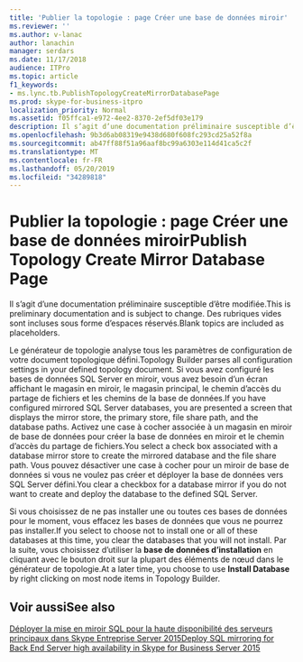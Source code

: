 ```yaml
---
title: 'Publier la topologie : page Créer une base de données miroir'
ms.reviewer: ''
ms.author: v-lanac
author: lanachin
manager: serdars
ms.date: 11/17/2018
audience: ITPro
ms.topic: article
f1_keywords:
- ms.lync.tb.PublishTopologyCreateMirrorDatabasePage
ms.prod: skype-for-business-itpro
localization_priority: Normal
ms.assetid: f05ffca1-e972-4ee2-8370-2ef5df03e179
description: Il s’agit d’une documentation préliminaire susceptible d’être modifiée. Des rubriques vides sont incluses sous forme d’espaces réservés.
ms.openlocfilehash: 9b3d6ab08319e9438d680f608fc293cd25a52f8a
ms.sourcegitcommit: ab47ff88f51a96aaf8bc99a6303e114d41ca5c2f
ms.translationtype: MT
ms.contentlocale: fr-FR
ms.lasthandoff: 05/20/2019
ms.locfileid: "34289818"
---
```

# <a name="publish-topology-create-mirror-database-page"></a><span data-ttu-id="0e436-104">Publier la topologie : page Créer une base de données miroir</span><span class="sxs-lookup"><span data-stu-id="0e436-104">Publish Topology Create Mirror Database Page</span></span>
 
<span data-ttu-id="0e436-105">Il s’agit d’une documentation préliminaire susceptible d’être modifiée.</span><span class="sxs-lookup"><span data-stu-id="0e436-105">This is preliminary documentation and is subject to change.</span></span> <span data-ttu-id="0e436-106">Des rubriques vides sont incluses sous forme d’espaces réservés.</span><span class="sxs-lookup"><span data-stu-id="0e436-106">Blank topics are included as placeholders.</span></span>
  
<span data-ttu-id="0e436-107">Le générateur de topologie analyse tous les paramètres de configuration de votre document topologique défini.</span><span class="sxs-lookup"><span data-stu-id="0e436-107">Topology Builder parses all configuration settings in your defined topology document.</span></span> <span data-ttu-id="0e436-108">Si vous avez configuré les bases de données SQL Server en miroir, vous avez besoin d’un écran affichant le magasin en miroir, le magasin principal, le chemin d’accès du partage de fichiers et les chemins de la base de données.</span><span class="sxs-lookup"><span data-stu-id="0e436-108">If you have configured mirrored SQL Server databases, you are presented a screen that displays the mirror store, the primary store, file share path, and the database paths.</span></span> <span data-ttu-id="0e436-109">Activez une case à cocher associée à un magasin en miroir de base de données pour créer la base de données en miroir et le chemin d’accès du partage de fichiers.</span><span class="sxs-lookup"><span data-stu-id="0e436-109">You select a check box associated with a database mirror store to create the mirrored database and the file share path.</span></span> <span data-ttu-id="0e436-110">Vous pouvez désactiver une case à cocher pour un miroir de base de données si vous ne voulez pas créer et déployer la base de données vers SQL Server défini.</span><span class="sxs-lookup"><span data-stu-id="0e436-110">You clear a checkbox for a database mirror if you do not want to create and deploy the database to the defined SQL Server.</span></span>
  
 <span data-ttu-id="0e436-111">Si vous choisissez de ne pas installer une ou toutes ces bases de données pour le moment, vous effacez les bases de données que vous ne pourrez pas installer.</span><span class="sxs-lookup"><span data-stu-id="0e436-111">If you select to choose not to install one or all of these databases at this time, you clear the databases that you will not install.</span></span> <span data-ttu-id="0e436-112">Par la suite, vous choisissez d’utiliser la **base de données d’installation** en cliquant avec le bouton droit sur la plupart des éléments de nœud dans le générateur de topologie.</span><span class="sxs-lookup"><span data-stu-id="0e436-112">At a later time, you choose to use **Install Database** by right clicking on most node items in Topology Builder.</span></span>
  
## <a name="see-also"></a><span data-ttu-id="0e436-113">Voir aussi</span><span class="sxs-lookup"><span data-stu-id="0e436-113">See also</span></span>

[<span data-ttu-id="0e436-114">Déployer la mise en miroir SQL pour la haute disponibilité des serveurs principaux dans Skype Entreprise Server 2015</span><span class="sxs-lookup"><span data-stu-id="0e436-114">Deploy SQL mirroring for Back End Server high availability in Skype for Business Server 2015</span></span>](../../deploy/deploy-high-availability-and-disaster-recovery/sql-mirroring-for-high-availability.md)
